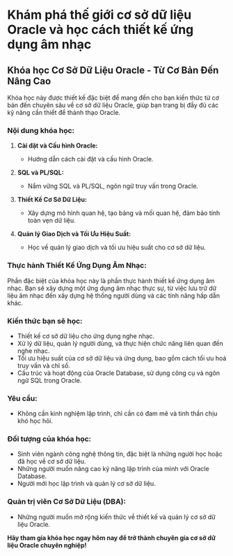# Khám phá thế giới cơ sở dữ liệu Oracle và học cách thiết kế ứng dụng âm nhạc

## Khóa học Cơ Sở Dữ Liệu Oracle - Từ Cơ Bản Đến Nâng Cao

Khóa học này được thiết kế đặc biệt để mang đến cho bạn kiến thức từ cơ bản đến chuyên sâu về cơ sở dữ liệu Oracle, giúp bạn trang bị đầy đủ các kỹ năng cần thiết để thành thạo Oracle.

### Nội dung khóa học:

1. **Cài đặt và Cấu hình Oracle:**

   - Hướng dẫn cách cài đặt và cấu hình Oracle.

2. **SQL và PL/SQL:**

   - Nắm vững SQL và PL/SQL, ngôn ngữ truy vấn trong Oracle.

3. **Thiết Kế Cơ Sở Dữ Liệu:**

   - Xây dựng mô hình quan hệ, tạo bảng và mối quan hệ, đảm bảo tính toàn vẹn dữ liệu.

4. **Quản lý Giao Dịch và Tối Ưu Hiệu Suất:**
   - Học về quản lý giao dịch và tối ưu hiệu suất cho cơ sở dữ liệu.

### Thực hành Thiết Kế Ứng Dụng Âm Nhạc:

Phần đặc biệt của khóa học này là phần thực hành thiết kế ứng dụng âm nhạc. Bạn sẽ xây dựng một ứng dụng âm nhạc thực sự, từ việc lưu trữ dữ liệu âm nhạc đến xây dựng hệ thống người dùng và các tính năng hấp dẫn khác.

### Kiến thức bạn sẽ học:

- Thiết kế cơ sở dữ liệu cho ứng dụng nghe nhạc.
- Xử lý dữ liệu, quản lý người dùng, và thực hiện chức năng liên quan đến nghe nhạc.
- Tối ưu hiệu suất của cơ sở dữ liệu và ứng dụng, bao gồm cách tối ưu hoá truy vấn và chỉ số.
- Cấu trúc và hoạt động của Oracle Database, sử dụng công cụ và ngôn ngữ SQL trong Oracle.

### Yêu cầu:

- Không cần kinh nghiệm lập trình, chỉ cần có đam mê và tinh thần chịu khó học hỏi.

### Đối tượng của khóa học:

- Sinh viên ngành công nghệ thông tin, đặc biệt là những người học hoặc đã học về cơ sở dữ liệu.
- Những người muốn nâng cao kỹ năng lập trình của mình với Oracle Database.
- Người mới học lập trình và quản lý cơ sở dữ liệu.

### Quản trị viên Cơ Sở Dữ Liệu (DBA):

- Những người muốn mở rộng kiến thức về thiết kế và quản lý cơ sở dữ liệu Oracle.

**Hãy tham gia khóa học ngay hôm nay để trở thành chuyên gia cơ sở dữ liệu Oracle chuyên nghiệp!**
